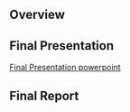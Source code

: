 ## Overview

## Final Presentation

<a href="../assignments/Module_3/Fache_Lovejoy_UG2_Final Presentation.pdf" target="_blank">Final Presentation powerpoint</a>

## Final Report

